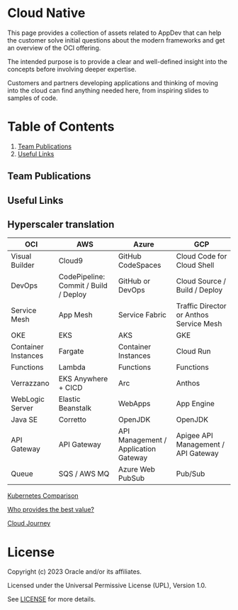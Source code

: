 # Cloud Native

This page provides a collection of assets related to AppDev that can help the customer solve initial questions about the modern frameworks and get an overview of the OCI offering.

The intended purpose is to provide a clear and well-defined insight into the concepts before involving deeper expertise.

Customers and partners developing applications and thinking of moving into the cloud can find anything needed here, from inspiring slides to samples of code.

# Table of Contents
 
1. [Team Publications](#team-publications)
2. [Useful Links](#useful-uinks)

## Team Publications

## Useful Links

## Hyperscaler translation

| <b>OCI</b>          | <b>AWS</b>                            | <b>Azure</b>                         | <b>GCP</b>                              |
| -------------       | ----------                            | ----------------                     | -------------------------               |
| Visual Builder      | Cloud9                                | GitHub CodeSpaces                    | Cloud Code for Cloud Shell              |
| DevOps              | CodePipeline: Commit / Build / Deploy | GitHub or DevOps                     | Cloud Source / Build / Deploy           |
| Service Mesh        | App Mesh                              | Service Fabric                       | Traffic Director or Anthos Service Mesh |
| OKE                 | EKS                                   | AKS                                  | GKE                                     |
| Container Instances | Fargate                               | Container Instances                  | Cloud Run                               |
| Functions           | Lambda                                | Functions                            | Functions                               |
| Verrazzano          | EKS Anywhere + CICD                   | Arc                                  | Anthos                                  |
| WebLogic Server     | Elastic Beanstalk                     | WebApps                              | App Engine                              |
| Java SE             | Corretto                              | OpenJDK                              | OpenJDK                                 |
| API Gateway         | API Gateway                           | API Management / Application Gateway | Apigee API Management / API Gateway     |
| Queue               | SQS / AWS MQ                          |  Azure Web PubSub                    | Pub/Sub                                 |

[Kubernetes Comparison](https://developer.oracle.com/learn/k8s/k8s_comparison.html)

[Who provides the best value?](https://blogs.oracle.com/cloud-infrastructure/post/kubernetes-cloud-cost-comparison-best-value)

[Cloud Journey](*application-development/cloud-native/AppDev.pdf)


# License

Copyright (c) 2023 Oracle and/or its affiliates.

Licensed under the Universal Permissive License (UPL), Version 1.0.

See [LICENSE](https://github.com/oracle-devrel/technology-engineering/blob/folder-structure/LICENSE) for more details.
